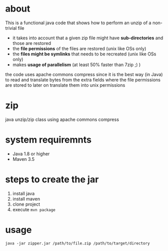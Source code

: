 # about
This is a functional java code that shows how to perform an unzip of a non-trivial file

- it takes into account that a given zip file might have **sub-directories** and those are restored
- the **file permissions** of the files are restored (unix like OSs only)
- the **files might be symlinks** that needs to be recreated (unix like OSs only)
- makes **usage of parallelism** (at least 50% faster than 7zip ;) )

the code uses apache commons compress since it is the best way (in Java) to read and translate bytes from the extra fields where the file permissions are stored to later on translate them into unix permissions

# zip
java unzip/zip class using apache commons compress

# system requiremnts 
* Java 1.8 or higher
* Maven 3.5

# steps to create the jar
1. install java
2. install maven
3. clone project
4. execute ```mvn package```

# usage
```java -jar zipper.jar /path/to/file.zip /path/to/target/directory```
